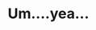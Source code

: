 ---
layout: item
raw_url: https://prdwebappstorage.blob.core.windows.net/kansaspattons/images/gallery-2009-10-31-2/img59213.jpg
thumb_url: https://prdwebappstorage.blob.core.windows.net/kansaspattons/images/gallery-2009-10-31-2/thumb_img59213.jpg
post: /kansaspattons/blog/2009/10/31/halloween.html
index: 9
title: Um....yea...
---